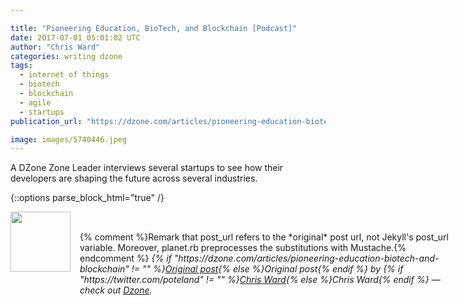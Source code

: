 ```yaml
---

title: "Pioneering Education, BioTech, and Blockchain [Podcast]"
date: 2017-07-01 05:01:02 UTC
author: "Chris Ward"
categories: writing dzone
tags:
  - internet of things
  - biotech
  - blockchain
  - agile
  - startups
publication_url: "https://dzone.com/articles/pioneering-education-biotech-and-blockchain"

image: images/5740446.jpeg
---
```

A DZone Zone Leader interviews several startups to see how their developers are shaping the future across several industries.


{::options parse_block_html="true" /}
<div class="author">
   <img src="https://www.rss-specifications.com/rss-spec-rss.gif" style="width: 96px; height: 96;">
   <span style="position: absolute; padding: 32px 15px;">{% comment %}Remark that post_url refers to the *original* post url, not Jekyll's post_url variable. Moreover, planet.rb preprocesses the substitutions with Mustache.{% endcomment %}
      <i>{% if "https://dzone.com/articles/pioneering-education-biotech-and-blockchain" != "" %}<a href="https://dzone.com/articles/pioneering-education-biotech-and-blockchain">Original post</a>{% else %}Original post{% endif %} by {% if "https://twitter.com/poteland" != "" %}<a href="https://twitter.com/poteland">Chris Ward</a>{% else %}Chris Ward{% endif %} &mdash; check out <a href="https://dzone.com">Dzone</a>.</i>
  </span>
</div>
